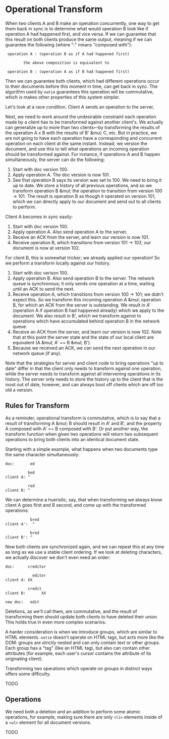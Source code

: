 # Operational Transform

When two clients A and B make an operation concurrently, one way to get them back in sync is to determine what would operation B look like if operation A had happened first, and vice versa. If we can guarantee that this result on both clients produce the same output, meaning if we can guarantee the following (where ":" means "composed with"):

```
 operation A : (operation B as if A had happened first)

        the above composition is equivalent to

 operation B : (operation A as if B had happened first)
```

Then we can guarantee both clients, which had different operations occur to their documents before this moment in time, can get back in sync. The algorithm used by `oatie` guarantees this operation will be commutative, which is makes other properties of this system simpler.

Let's look at a race condition. Client A sends an operation to the server, 

Next, we need to work around the undesirable constraint each operation made by a client has to be transformed against another client's. We actually can generalize up to more than two clients—by transforming the results of the operation A x B with the results of B' &mul; C, etc. But in practice, we are not going to have each operation have a corresponding and concurrent operation on each client at the same instant. Instead, we version the document, and use this to tell what operations an incoming operation should be transformed against. For instance, if operations A and B happen simultaneously, the server can do the following:

1. Start with doc version 100.
1. Apply operation A. The doc version is now 101.
2. See that operation B says its version was set to 100. We need to bring it up to date. We store a history of all previous operations, and so we transform operation B &mul; the operation to transition from version 100 &rarr; 101. The result is operation B as though it operated on version 101, which we can directly apply to our document and send out to all clients to perform.

Client A becomes in sync easily:

1. Start with doc version 100.
2. Apply operation A. Also send operation A to the server.
3. Receive an ACK from the server, and learn our version is now 101.
4. Receive operation B, which transitions from version 101 &rarr; 102; our document is now at version 102.

For client B, this is somewhat tricker; we already applied our operation! So we perform a transform locally against *our* history.

1. Start with doc verison 100.
2. Apply operation B. Also send operation B to the server. The network queue is synchronous; it only sends one operation at a time, waiting until an ACK to send the next.
3. Receive operation A, which transitions from version 100 &rarr; 101; we didn't expect this. So we transform this incoming operation A &mul; operation B, for which an ACK from the server is outstanding. We result in A' (operation A if operation B had happened already) which we apply to the document. We also result in B', which we transform against to operations which have accumulated behind operation B in the network queue.
4. Receive an ACK from the server, and learn our version is now 102. Note that at this point the server state and the state of our local client are equivalent (A &mul; A' == B &mul; B').
5. Because we received an ACK, we can send the next operation in our network queue (if any).

Note that the strategies for server and client code to bring operations "up to date" differ in that the client only needs to transform against one operation, while the server needs to transform against all intervening operations in its history. The server only needs to store the history up to the client that is the most out of date, however, and can always boot off clients which are off too old a version.

## Rules for Transform

As a reminder, operational transform is commutative, which is to say that a result of transforming A &mul; B should result in A' and B', and the property A composed with A' == B composed with B'. Or put another way, the transform function when given two operations will return two subsequent operations to bring both clients into an identical document state.

Starting with a simple example, what happens when two documents type the same character simultaneously:

```
doc:       ed

          bed
client A: ^

          red
client B: ^
```

We can determine a hueristic, say, that when transforming we always know client A goes first and B second, and come up with the transformed operations:

```
           bred
client A':  ^

           bred
client B': ^
```

Now both clients are synchronized again, and we can repeat this at any time as long as we use a stable client ordering. If we look at deleting characters, we actually discover we don't even need an order:

```
doc:      creditor

            editor
client A: XX

          credit
client B:       XX

new doc:   edit
```

Deletions, as we'll call them, are commutative, and the result of transforming them should update both clients to have deleted their union. This holds true in even more complex scenarios.

A harder consideration is when we introduce groups, which are similar to HTML elements. `oatie` doesn't operate on HTML tags, but acts more like the DOM: groups are strictly nested and can only contain text or other groups. Each group has a "tag" (like an HTML tag), but also can contain other attributes (for example, each user's cursor contains the attribute of its originating client).

Transforming two operations which operate on groups in distinct ways offers some difficulty.

TODO


## Operations

We need both a deletion and an addition to perform some atomic operations, for example, making sure there are only `<li>` elements inside of a `<ul>` element for all document versions. 

TODO